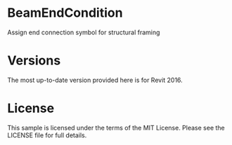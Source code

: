 # BeamEndCondition
Assign end connection symbol for structural framing

# Versions

The most up-to-date version provided here is for Revit 2016.

# License

This sample is licensed under the terms of the MIT License. Please see the LICENSE file for full details.
